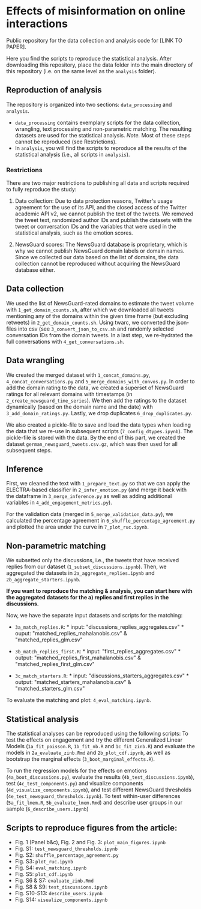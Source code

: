 # Effects of misinformation on online interactions

Public repository for the data collection and analysis code for [LINK TO PAPER]. 

Here you find the scripts to reproduce the statistical analysis. After downloading this repository, place the data folder into the main directory of this repository (i.e. on the same level as the ``analysis`` folder).

## Reproduction of analysis
The repository is organized into two sections: ``data_processing`` and ``analysis``. 

* ``data_processing`` contains exemplary scripts for the data collection, wrangling, text processing and non-parametric matching. The resulting datasets are used for the statistical analysis. _Note._ Most of these steps cannot be reproduced (see Restrictions).
* In ``analysis``, you will find the scripts to reproduce all the results of the statistical analysis (i.e., all scripts in ``analysis``).

### Restrictions
There are two major restrictions to publishing all data and scripts required to fully reproduce the study: 

1. Data collection: Due to data protection reasons, Twitter's usage agreement for the use of its API, and the closed access of the Twitter academic API v2, we cannot publish the text of the tweets. We removed the tweet text, randomized author IDs and publish the datasets with the tweet or conversation IDs and the variables that were used in the statistical analysis, such as the emotion scores. 

2. NewsGuard scores: The NewsGuard database is proprietary, which is why we cannot publish NewsGuard domain labels or domain names. Since we collected our data based on the list of domains, the data collection cannot be reproduced without acquiring the NewsGuard database either.

## Data collection
We used the list of NewsGuard-rated domains to estimate the tweet volume with ``1_get_domain_counts.sh``, after which we downloaded all tweets mentioning any of the domains within the given time frame (but excluding retweets) in ``2_get_domain_counts.sh``. Using twarc, we converted the json-files into csv (see ``3_convert_json_to_csv.sh`` and randomly selected conversation IDs from the domain tweets. In a last step, we re-hydrated the full conversations with ``4_get_conversations.sh``. 

## Data wrangling
We created the merged dataset with ``1_concat_domains.py``, ``4_concat_conversations.py`` and ``5_merge_domains_with_convos.py``. In order to add the domain rating to the data, we created a superset of NewsGuard ratings for all relevant domains with timestamps (in ``2_create_newsguard_time_series``). We then add the ratings to the dataset dynamically (based on the domain name and the date) with ``3_add_domain_ratings.py``. Lastly, we drop duplicates ``6_drop_duplicates.py``.

We also created a pickle-file to save and load the data types when loading the data that we re-use in subsequent scripts (``7_config_dtypes.ipynb``). The pickle-file is stored with the data. 
By the end of this part, we created the dataset ``german_newsguard_tweets.csv.gz``, which was then used for all subsequent steps. 

## Inference
First, we cleaned the text with ``1_prepare_text.py`` so that we can apply the ELECTRA-based classifier in ``2_infer_emotion.py`` (and merge it back with the dataframe in ``3_merge_inference.py`` as well as adding additional variables in ``4_add_engagement_metrics.py``).

For the validation data (merged in ``5_merge_validation_data.py``), we calculated the percentage agreement in ``6_shuffle_percentage_agreement.py`` and plotted the area under the curve in ``7_plot_ruc.ipynb``. 

## Non-parametric matching
We subsetted only the discussions, i.e., the tweets that have received replies from our dataset (``1_subset_discussions.ipynb``). 
Then, we aggregated the datasets in ``2a_aggregate_replies.ipynb`` and ``2b_aggregate_starters.ipynb``.

**If you want to reproduce the matching & analysis, you can start here with the aggregated datasets for the a) replies and first replies in the discussions.** 

Now, we have the separate input datasets and scripts for the matching: 

* ``3a_match_replies.R``:
      * input: "discussions_replies_aggregates.csv"
      * ouput: "matched_replies_mahalanobis.csv" & "matched_replies_glm.csv"
* ``3b_match_replies_first.R``:
      * input: "first_replies_aggregates.csv"
      * output: "matched_replies_first_mahalanobis.csv" & "matched_replies_first_glm.csv"

* ``3c_match_starters.R``:
      * input: "discussions_starters_aggregates.csv"
      * output: "matched_starters_mahalanobis.csv" & "matched_starters_glm.csv"

To evaluate the matching and plot: ``4_eval_matching.ipynb``.

## Statistical analysis
The statistical analyses can be reproduced using the following scripts: 
To test the effects on engagement and try the different Generalized Linear Models (``1a_fit_poisson.R``, ``1b_fit_nb.R`` and ``1c_fit_zinb.R``) and evaluate the models in ``2a_evaluate_zinb.Rmd`` and ``2b_plot_cdf.ipynb``, as well as bootstrap the marginal effects (``3_boot_marginal_effects.R``). 

To run the regression models for the effects on emotions (``4a_boot_discussions.py``), evaluate the results (``4b_test_discussions.ipynb``), test (``4c_test_components.py``) and visualize components (``4d_visualize_components.ipynb``), and test different NewsGuard thresholds (``4e_test_newsguard_thresholds.ipynb``). To test within-user differences (``5a_fit_lmem.R``, ``5b_evaluate_lmem.Rmd``) and describe user groups in our sample (``6_describe_users.ipynb``)


## Scripts to reproduce figures from the article: 

* Fig. 1 (Panel b&c), Fig. 2 and Fig. 3: ``plot_main_figures.ipynb``
* Fig. S1: ``test_newsguard_thresholds.ipynb``
* Fig. S2: ``shuffle_percentage_agreement.py``
* Fig. S3: ``plot_ruc.ipynb``
* Fig. S4: ``eval_matching.ipynb``
* Fig. S5: ``plot_cdf.ipynb``
* Fig. S6 & S7: ``evaluate_zinb.Rmd``
* Fig. S8 & S9: ``test_discussions.ipynb``
* Fig. S10-S13: ``describe_users.ipynb``
* Fig. S14: ``visualize_components.ipynb``

